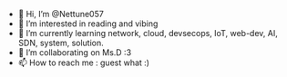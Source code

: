 - 👋 Hi, I’m @Nettune057
- 👀 I’m interested in reading and vibing
- 🌱 I’m currently learning network, cloud, devsecops, IoT, web-dev, AI, SDN, system, solution. 
- 💞️ I’m collaborating on Ms.D :3
- 📫 How to reach me : guest what :)

<!---
Nettune057/Nettune057 is a ✨ special ✨ repository because its `README.md` (this file) appears on your GitHub profile.
You can click the Preview link to take a look at your changes.
--->

